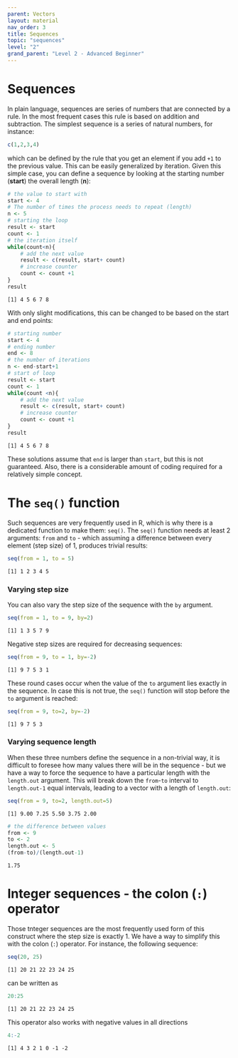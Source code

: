 ```yaml
---
parent: Vectors 
layout: material 
nav_order: 3
title: Sequences
topic: "sequences"
level: "2"
grand_parent: "Level 2 - Advanced Beginner"
---
```


# Sequences

In plain language, sequences are series of numbers that are connected by a rule. In the most frequent cases this rule is based on addition and subtraction. The simplest sequence is a series of natural numbers, for instance:

```R
c(1,2,3,4)
```
which can be defined by the rule that you get an element if you add `+1` to the previous value. This can be easily generalized by iteration. Given this simple case, you can define a sequence by looking at the starting number (**start**) the overall length (**n**):

```R
# the value to start with
start <- 4
# The number of times the process needs to repeat (length)
n <- 5
# starting the loop
result <- start
count <- 1
# the iteration itself
while(count<n){
	# add the next value 
    result <- c(result, start+ count)
	# increase counter 
    count <- count +1 
}
result
```
```
[1] 4 5 6 7 8 
```

With only slight modifications, this can be changed to be based on the start and end points:

```R
# starting number
start <- 4
# ending number
end <- 8
# the number of iterations
n <- end-start+1
# start of loop
result <- start
count <- 1
while(count <n){
	# add the next value 
    result <- c(result, start+ count)
	# increase counter 
    count <- count +1 
}
result
```
```
[1] 4 5 6 7 8
```

These solutions assume that `end` is larger than `start`, but this is not guaranteed. Also, there is a considerable amount of coding required for a relatively simple concept.

# The `seq()` function

Such sequences are very frequently used in R, which is why there is a dedicated function to make them: `seq()`. The `seq()` function needs at least 2 arguments: `from` and `to` - which assuming a difference between every element (step size) of 1, produces trivial results:

```R
seq(from = 1, to = 5)
```
```
[1] 1 2 3 4 5
```

### Varying step size

You can also vary the step size of the sequence with the `by` argument.

```R
seq(from = 1, to = 9, by=2)
```
```
[1] 1 3 5 7 9
```

Negative step sizes are required for decreasing sequences:

```R
seq(from = 9, to = 1, by=-2)
```
```
[1] 9 7 5 3 1
```

These round cases occur when the value of the `to` argument lies exactly in the sequence. In case this is not true, the `seq()` function will stop before the `to` argument is reached:

```R
seq(from = 9, to=2, by=-2)
```
```
[1] 9 7 5 3
```


### Varying sequence length 

When these three numbers define the sequence in a non-trivial way, it is difficult to foresee how many values there will be in the sequence - but we have a way to force the sequence to have a particular length with the `length.out` argument. This will break down the `from`-`to` interval to `length.out-1` equal intervals, leading to a vector with a length of `length.out`:

```R
seq(from = 9, to=2, length.out=5)
```
```
[1] 9.00 7.25 5.50 3.75 2.00
```

```R
# the difference between values
from <- 9
to <- 2
length.out <- 5
(from-to)/(length.out-1)
```
```
1.75
```

# Integer sequences - the colon (`:`) operator

Those tnteger sequences are the most frequently used form of this construct where the step size is exactly 1. We have a way to simplify this with the colon (`:`) operator. For instance, the following sequence:
```R
seq(20, 25)
```
```
[1] 20 21 22 23 24 25
```

can be written as

```R
20:25
```
```
[1] 20 21 22 23 24 25
```

This operator also works with negative values in all directions

```R
4:-2
```
```
[1] 4 3 2 1 0 -1 -2
```











